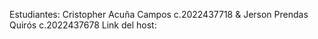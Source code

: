 Estudiantes: Cristopher Acuña Campos c.2022437718 & Jerson Prendas Quirós c.2022437678
Link del host:
